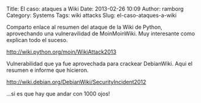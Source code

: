 Title: El caso: ataques a Wiki
Date: 2013-02-26 10:09
Author: ramborg
Category: Systems
Tags: wiki attacks
Slug: el-caso-ataques-a-wiki

Comparto enlace al resumen del ataque de la Wiki de Python, aprovechando
una vulneravilidad de MoinMoinWiki. Muy interesante como explican todo
el suceso.

<http://wiki.python.org/moin/WikiAttack2013>

Vulnerabilidad que ya fue aprovechada para crackear DebianWiki. Aqui el
resumen e informe que hicieron.

<http://wiki.debian.org/DebianWiki/SecurityIncident2012>

...si es que hay que andar con 1000 ojos!
